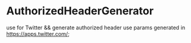 # AuthorizedHeaderGenerator
use for Twitter && generate authorized header
use params generated in https://apps.twitter.com/;
